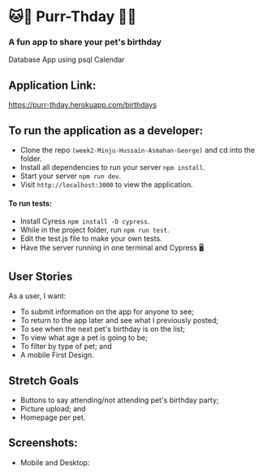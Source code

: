 # 🐱🐶 Purr-Thday 🐧🐰
### A fun app to share your pet's birthday 
Database App using psql Calendar 

## Application Link:
https://purr-thday.herokuapp.com/birthdays

## To run the application as a developer:
- Clone the repo `(week2-Minju-Hussain-Asmahan-George)` and cd into the folder.
- Install all dependencies to run your server `npm install`.
- Start your server `npm run dev`.
- Visit `http://localhost:3000` to view the application.

#### To run tests:
- Install Cyress `npm install -D cypress`.
- While in the project folder, run `npm run test`.
- Edit the test.js file to make your own tests.
- Have the server running in one terminal and Cypress 🖥

## User Stories
As a user, I want:
- To submit information on the app for anyone to see;
- To return to the app later and see what I previously posted; 
- To see when the next pet's birthday is on the list;
- To view what age a pet is going to be;
- To filter by type of pet; and 
- A mobile First Design.

## Stretch Goals
- Buttons to say attending/not attending pet's birthday party; 
- Picture upload; and
- Homepage per pet.

## Screenshots:
- Mobile and Desktop:



